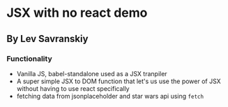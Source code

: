 # JSX with no react demo
## By Lev Savranskiy

### Functionality

- Vanilla JS, babel-standalone used as a JSX tranpiler
- A super simple JSX to DOM function that let's us use the power of JSX
 without having to use react specifically
- fetching data from jsonplaceholder and star wars api using `fetch` 
